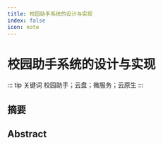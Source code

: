 ```yaml
---
title: 校园助手系统的设计与实现
index: false
icon: note
---
```


# 校园助手系统的设计与实现

::: tip 关键词
校园助手；云盘；微服务；云原生
:::

## 摘要

## Abstract
